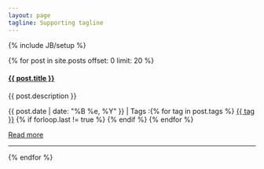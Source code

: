 ```yaml
---
layout: page
tagline: Supporting tagline
---
```

{% include JB/setup %}

{% for post in site.posts offset: 0 limit: 20 %}
 <div class="row">
    <div class="span7"> 
        <div class="row"> 
            <!--
            <div class="span2">
            <a href="{{ post.url }}" >
                <img border="0" width="250" height="150" src="/img/posts/{{ post.image }}" alt="">
            </a>
            </div>
            -->
            <div class="span5"> 
                <h4><strong><a href="{{ post.url }}">{{ post.title }}</a></strong></h4>
                <p> {{ post.description }} </p>
                <p>
                <i class="icon-calendar"></i> {{ post.date | date: "%B %e, %Y" }}
                | <i class="icon-tags"></i> Tags :{% for tag in post.tags %} <a href="/tags/{{ tag }}" rel="tooltip" title="View posts tagged with &quot;{{ tag }}&quot;"><span class="label label-info">{{ tag }}</span></a>  {% if forloop.last != true %} {% endif %} {% endfor %}
                </p>
                <p><a href="{{ post.url }}">Read more</a></p> 
            </div>
        </div>
    <hr> 
    </div> 
</div>
{% endfor %}

